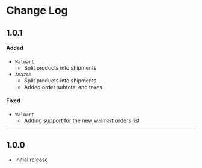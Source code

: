 ﻿# Change Log

## 1.0.1

#### Added
* `Walmart`
    * Split products into shipments 
* `Amazon`
    * Split products into shipments 
    * Added order subtotal and taxes 

#### Fixed
* `Walmart`
    * Adding support for the new walmart orders list


---
## 1.0.0
- Initial release
